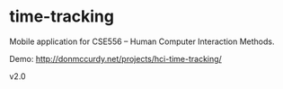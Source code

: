 time-tracking
=============

Mobile application for CSE556 – Human Computer Interaction Methods.

Demo: http://donmccurdy.net/projects/hci-time-tracking/

v2.0

